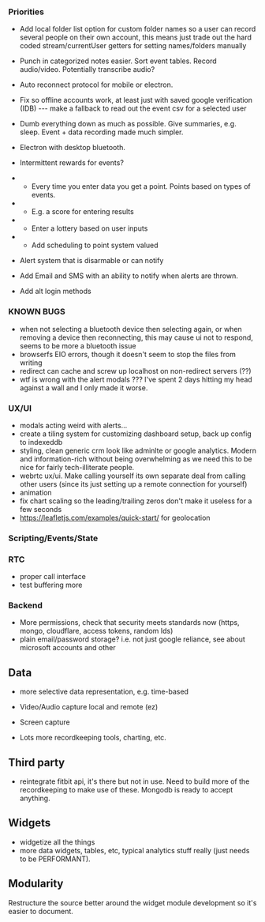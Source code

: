 ### Priorities

- Add local folder list option for custom folder names so a user can record several people on their own account, this means just trade out the hard coded stream/currentUser getters for setting names/folders manually

- Punch in categorized notes easier.  Sort event tables. Record audio/video. Potentially transcribe audio?

- Auto reconnect protocol for mobile or electron.

- Fix so offline accounts work, at least just with saved google verification (IDB)
   --- make a fallback to read out the event csv for a selected user

- Dumb everything down as much as possible. Give summaries, e.g. sleep. Event + data recording made much simpler.

- Electron with desktop bluetooth.

- Intermittent rewards for events? 
 - - Every time you enter data you get a point. Points based on types of events.
 - - E.g. a score for entering results
 - - Enter a lottery based on user inputs
 - - Add scheduling to point system valued

- Alert system that is disarmable or can notify

- Add Email and SMS with an ability to notify when alerts are thrown.

- Add alt login methods

### KNOWN BUGS

- when not selecting a bluetooth device then selecting again, or when removing a device then reconnecting, this may cause ui not to respond, seems to be more a bluetooth issue
- browserfs EIO errors, though it doesn't seem to stop the files from writing
- redirect can cache and screw up localhost on non-redirect servers (??)
- wtf is wrong with the alert modals ??? I've spent 2 days hitting my head against a wall and I only made it worse.


### UX/UI

- modals acting weird with alerts... 
- create a tiling system for customizing dashboard setup, back up config to indexeddb 
- styling, clean generic crm look like adminlte or google analytics. Modern and information-rich without being overwhelming as we need this to be nice for fairly tech-illiterate people.
- webrtc ux/ui. Make calling yourself its own separate deal from calling other users (since its just setting up a remote connection for yourself)
- animation
- fix chart scaling so the leading/trailing zeros don't make it useless for a few seconds
- https://leafletjs.com/examples/quick-start/ for geolocation


### Scripting/Events/State


### RTC

- proper call interface
- test buffering more


### Backend

- More permissions, check that security meets standards now (https, mongo, cloudflare, access tokens, random Ids)
- plain email/password storage? i.e. not just google reliance, see about microsoft accounts and other

## Data

- more selective data representation, e.g. time-based
- Video/Audio capture local and remote (ez)
- Screen capture

- Lots more recordkeeping tools, charting, etc. 


## Third party

- reintegrate fitbit api, it's there but not in use. Need to build more of the recordkeeping to make use of these. Mongodb is ready to accept anything.


## Widgets

- widgetize all the things
- more data widgets, tables, etc, typical analytics stuff really (just needs to be PERFORMANT).


## Modularity

Restructure the source better around the widget module development so it's easier to document. 